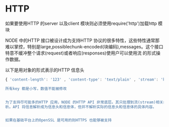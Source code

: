 # HTTP
如果要使用HTTP 的server 以及client 模块则必须使用require('http')加载http 模块


NODE 中的HTTP 接口被设计成为支持HTTP 协议的很多特性，这些特性通常那难以掌控，特别是large,possiblechunk-encoded(块编码),messages。这个接口特意不缓冲整个请求(request)或者响应(responses)使用户可以使用流
的形式操作数据。


以下是用对象的形式表示的HTTP 信息头
```javascript
{ 'content-length': '123' , 'content-type': 'text/plain' , 'stream': 'keep-alive' , 'accept': '*/*' }```

所有key 都是小写，数值不能被修改


为了支持尽可能多的HTTP 应用，NODE 的HTTP API 非常底层。其只处理到流(stream)相关的操作以及信息解
析。API 将信息解析成为信息头和信息体，但并不解析实际的信息头和信息体的具体内容。


如果在基础平台上的OpenSSL 是可用的则HTTPS 也能够被支持
